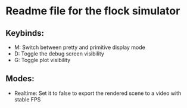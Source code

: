 # Readme file for the flock simulator
## Keybinds:
* M: Switch between pretty and primitive display mode
* D: Toggle the debug screen visibility
* G: Toggle plot visibility

## Modes:
* Realtime: Set it to false to export the rendered scene to a video with stable FPS